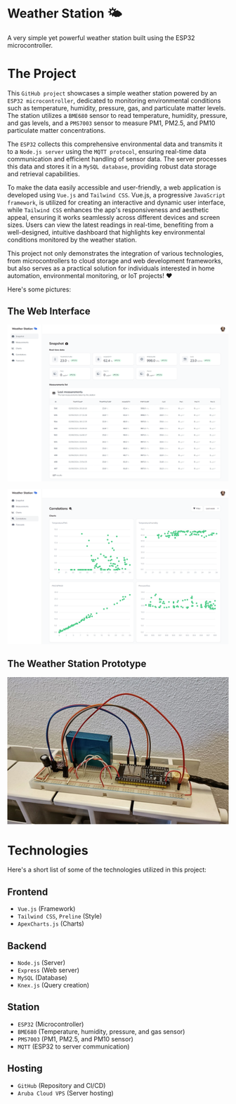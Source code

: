 # Weather Station 🌤️

A very simple yet powerful weather station built using the ESP32 microcontroller.

# The Project

This `GitHub project` showcases a simple weather station powered by an `ESP32 microcontroller`, dedicated to monitoring environmental conditions such as temperature, humidity, pressure, gas, and particulate matter levels. The station utilizes a `BME680` sensor to read temperature, humidity, pressure, and gas levels, and a `PMS7003` sensor to measure PM1, PM2.5, and PM10 particulate matter concentrations.

The `ESP32` collects this comprehensive environmental data and transmits it to a `Node.js server` using the `MQTT protocol`, ensuring real-time data communication and efficient handling of sensor data. The server processes this data and stores it in a `MySQL database`, providing robust data storage and retrieval capabilities.

To make the data easily accessible and user-friendly, a web application is developed using `Vue.js` and `Tailwind CSS`. Vue.js, a progressive `JavaScript framework`, is utilized for creating an interactive and dynamic user interface, while `Tailwind CSS` enhances the app's responsiveness and aesthetic appeal, ensuring it works seamlessly across different devices and screen sizes. Users can view the latest readings in real-time, benefiting from a well-designed, intuitive dashboard that highlights key environmental conditions monitored by the weather station.

This project not only demonstrates the integration of various technologies, from microcontrollers to cloud storage and web development frameworks, but also serves as a practical solution for individuals interested in home automation, environmental monitoring, or IoT projects! ❤️

Here's some pictures:

## The Web Interface

![The snapshot section of the dashboard](./docs/weather_station_snapshot_section.png)

![The correlations section of the dashboard](./docs/weather_station_correlations_section.png)

## The Weather Station Prototype

![The weather station prototype](./docs/weather_station_prototype.jpg)

# Technologies

Here's a short list of some of the technologies utilized in this project:

## Frontend
- `Vue.js` (Framework)
- `Tailwind CSS`, `Preline` (Style)
- `ApexCharts.js` (Charts)

## Backend
- `Node.js` (Server)
- `Express` (Web server)
- `MySQL` (Database)
- `Knex.js` (Query creation)

## Station
- `ESP32` (Microcontroller)
- `BME680` (Temperature, humidity, pressure, and gas sensor)
- `PMS7003` (PM1, PM2.5, and PM10 sensor)
- `MQTT` (ESP32 to server communication)

## Hosting
- `GitHub` (Repository and CI/CD)
- `Aruba Cloud VPS` (Server hosting)